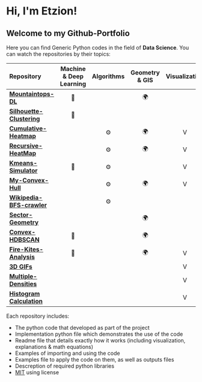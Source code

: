 # Hi, I'm Etzion!
## Welcome to my Github-Portfolio

Here you can find Generic Python codes in the field of **Data Science**. You can watch the repositories by their topics:

| Repository | Machine & Deep Learning | Algorithms | Geometry & GIS | Visualization | Projects |
| :--------- | :---------------------: | :--------: | :------------: | :-----------: | :------: |
| [**Mountaintops-DL**](https://github.com/EtzionR/Finding-Mountaintops-using-DL) | :brain: |  | :earth_africa: |  | V |
| [**Silhouette-Clustering**](https://github.com/EtzionR/Clustering-by-Silhouette) | :brain: |  |  |  |  |
| [**Cumulative-Heatmap**](https://github.com/EtzionR/Cumulative-Heatmap-Calculation) |  | :gear: | :earth_africa: | V |  |
| [**Recursive-HeatMap**](https://github.com/EtzionR/Recursive-HeatMap-Calculation) |  | :gear: | :earth_africa: | V |  |
| [**Kmeans-Simulator**](https://github.com/EtzionR/Kmeans-Simulator) | :brain: | :gear: |  | V |  |
| [**My-Convex-Hull**](https://github.com/EtzionR/My-Convex-Hull) |  | :gear: | :earth_africa: | V |  |
| [**Wikipedia-BFS-crawler**](https://github.com/EtzionR/create-Wikipedia-pages-network-using-BFS-crawler) |  | :gear: |  |  | V |
| [**Sector-Geometry**](https://github.com/EtzionR/create-sector-shape-KML-file) |  |  | :earth_africa: |  |  |
| [**Convex-HDBSCAN**](https://github.com/EtzionR/generate-Convex-Hull-SHP-from-HDBSCAN-clustering-probabilities) | :brain: |  | :earth_africa: |  |  |
| [**Fire-Kites-Analysis**](https://github.com/EtzionR/fire-kite-analysis) | :brain: |  | :earth_africa: | V | V |
| [**3D GIFs**](https://github.com/EtzionR/create-3d-graph-gif) |  |  |  | V |  |
| [**Multiple-Densities**](https://github.com/EtzionR/create-multi-smooth-density-plot) |  |  |  | V |  |
| [**Histogram Calculation**](https://github.com/EtzionR/Histogram-Dictionary) |  |  |  | V |  |

Each repository includes:
- The python code that developed as part of the project
- Implementation python file which demonstrates the use of the code
- Readme file that details exactly how it works (including visualization, explanations & math equations)
- Examples of importing and using the code
- Examples file to apply the code on them, as well as outputs files
- Descreption of required python libraries
- [MIT](https://en.wikipedia.org/wiki/MIT_License) using license
